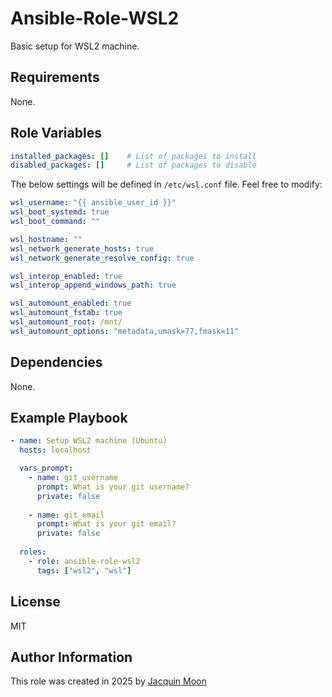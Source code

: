 Ansible-Role-WSL2
=========

Basic setup for WSL2 machine.

Requirements
------------

None.

Role Variables
--------------

```yaml
installed_packages: []    # List of packages to install
disabled_packages: []     # List of packages to disable
```

The below settings will be defined in `/etc/wsl.conf` file. Feel free to modify:

```yaml
wsl_username: "{{ ansible_user_id }}"              
wsl_boot_systemd: true
wsl_boot_command: ""

wsl_hostname: ""
wsl_network_generate_hosts: true
wsl_network_generate_resolve_config: true

wsl_interop_enabled: true
wsl_interop_append_windows_path: true

wsl_automount_enabled: true
wsl_automount_fstab: true
wsl_automount_root: /mnt/
wsl_automount_options: "metadata,umask=77,fmask=11"
```

Dependencies
------------

None.

Example Playbook
----------------

```yaml
- name: Setup WSL2 machine (Ubuntu)
  hosts: localhost

  vars_prompt:
    - name: git_username
      prompt: What is your git username?
      private: false
    
    - name: git_email
      prompt: What is your git email?
      private: false
  
  roles:
    - role: ansible-role-wsl2
      tags: ["wsl2", "wsl"]
```

License
-------

MIT

Author Information
------------------

This role was created in 2025 by [Jacquin Moon](https://github.com/jacquindev)
